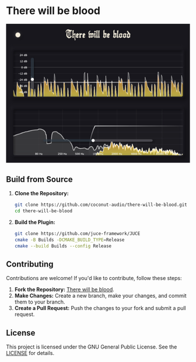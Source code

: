 # There will be blood

![There will be blood](Screenshot.png)

## Build from Source
1. **Clone the Repository:**
   ```bash
   git clone https://github.com/coconut-audio/there-will-be-blood.git
   cd there-will-be-blood
   ```
3. **Build the Plugin:**
   ```bash
   git clone https://github.com/juce-framework/JUCE
   cmake -B Builds -DCMAKE_BUILD_TYPE=Release
   cmake --build Builds --config Release
   ```

## Contributing
Contributions are welcome! If you'd like to contribute, follow these steps:
1. **Fork the Repository:** [There will be blood](https://github.com/coconut-audio/there-will-be-blood).
2. **Make Changes:** Create a new branch, make your changes, and commit them to your branch.
3. **Create a Pull Request:** Push the changes to your fork and submit a pull request.

## License
This project is licensed under the GNU General Public License. See the [LICENSE](https://github.com/Coconut-audio/there-will-be-blood/blob/main/LICENSE) for details.
